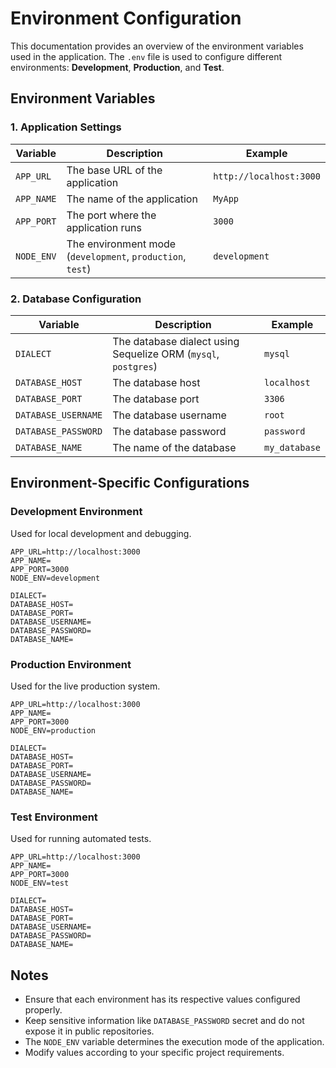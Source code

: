 # Environment Configuration

This documentation provides an overview of the environment variables used in the application. The `.env` file is used to configure different environments: **Development**, **Production**, and **Test**.

## Environment Variables

### 1. Application Settings

| Variable   | Description                                                | Example                 |
| ---------- | ---------------------------------------------------------- | ----------------------- |
| `APP_URL`  | The base URL of the application                            | `http://localhost:3000` |
| `APP_NAME` | The name of the application                                | `MyApp`                 |
| `APP_PORT` | The port where the application runs                        | `3000`                  |
| `NODE_ENV` | The environment mode (`development`, `production`, `test`) | `development`           |

### 2. Database Configuration

| Variable            | Description                                                    | Example       |
| ------------------- | -------------------------------------------------------------- | ------------- |
| `DIALECT`           | The database dialect using Sequelize ORM (`mysql`, `postgres`) | `mysql`       |
| `DATABASE_HOST`     | The database host                                              | `localhost`   |
| `DATABASE_PORT`     | The database port                                              | `3306`        |
| `DATABASE_USERNAME` | The database username                                          | `root`        |
| `DATABASE_PASSWORD` | The database password                                          | `password`    |
| `DATABASE_NAME`     | The name of the database                                       | `my_database` |

## Environment-Specific Configurations

### Development Environment

Used for local development and debugging.

```env
APP_URL=http://localhost:3000
APP_NAME=
APP_PORT=3000
NODE_ENV=development

DIALECT=
DATABASE_HOST=
DATABASE_PORT=
DATABASE_USERNAME=
DATABASE_PASSWORD=
DATABASE_NAME=
```

### Production Environment

Used for the live production system.

```env
APP_URL=http://localhost:3000
APP_NAME=
APP_PORT=3000
NODE_ENV=production

DIALECT=
DATABASE_HOST=
DATABASE_PORT=
DATABASE_USERNAME=
DATABASE_PASSWORD=
DATABASE_NAME=
```

### Test Environment

Used for running automated tests.

```env
APP_URL=http://localhost:3000
APP_NAME=
APP_PORT=3000
NODE_ENV=test

DIALECT=
DATABASE_HOST=
DATABASE_PORT=
DATABASE_USERNAME=
DATABASE_PASSWORD=
DATABASE_NAME=
```

## Notes

- Ensure that each environment has its respective values configured properly.
- Keep sensitive information like `DATABASE_PASSWORD` secret and do not expose it in public repositories.
- The `NODE_ENV` variable determines the execution mode of the application.
- Modify values according to your specific project requirements.

